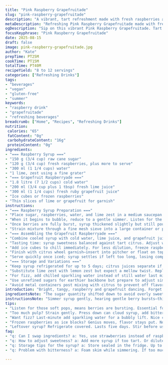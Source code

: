 ```yaml
---
title: "Pink Raspberry Grapefruitade"
slug: "pink-raspberry-grapefruitade"
description: "A vibrant, tart refreshment made with fresh raspberries and ruby grapefruit juice. The homemade syrup uses cane sugar and lime zest for a brighter dimension. Simmered gently until the berries burst, strained to catch seeds, then mixed with citrus juices and cold water for balance. A chilled citrus infusion, not overly sweet, fades with lingering raspberry notes. Garnished with frozen berries and thin citrus wheels that act as ice replacements, preserving flavor without dilution. Vegan, gluten free, nut free, dairy free. Serves 8 to 12 depending on glass size."
metaDescription: "Refreshing Pink Raspberry Grapefruitade made with fresh raspberries, lime, and grapefruit. Tart and balanced; no excess sweetness, pure fruit flavor."
ogDescription: "Sip on this vibrant Pink Raspberry Grapefruitade. Tart grapefruit and raspberry dance together for a refreshing drink that's not overly sweet."
focusKeyphrase: "Pink Raspberry Grapefruitade"
date: 2025-08-15
draft: false
image: pink-raspberry-grapefruitade.jpg
author: "Kate"
prepTime: PT25M
cookTime: PT15M
totalTime: PT40M
recipeYield: "8 to 12 servings"
categories: ["Refreshing Drinks"]
tags:
- "beverages"
- "vegan"
- "gluten-free"
- "summer"
keywords:
- "raspberry drink"
- "grapefruitade"
- "refreshing beverages"
breadcrumb: ["Home", "Recipes", "Refreshing Drinks"]
nutrition: 
 calories: "65"
 fatContent: "0g"
 carbohydrateContent: "16g"
 proteinContent: "0g"
ingredients:
- "=== Raspberry Syrup ==="
- "150 g (3/4 cup) raw cane sugar"
- "120 g (3/4 cup) fresh raspberries, plus more to serve"
- "300 ml (1 1/4 cups) water"
- "1 lime, zest using a fine grater"
- "=== Grapefruit Raspberryade ==="
- "1.8 litre (7 1/2 cups) cold water"
- "200 ml (3/4 cup plus 1 tbsp) fresh lime juice"
- "300 ml (1 1/4 cups) fresh ruby grapefruit juice"
- "Ice cubes or frozen raspberries"
- "Thin slices of lime or grapefruit for garnish"
instructions:
- "=== Raspberry Syrup Preparation ==="
- "Place sugar, raspberries, water, and lime zest in a medium saucepan over medium-high heat."
- "When it begins to bubble, reduce to a gentle simmer. Listen for the soft pop-pop from breaking berries—signaling release of juice. Maintain this for 7 to 10 minutes, watching the foam skim off with a spoon to avoid bitterness."
- "Once berries are fully burst, syrup thickened slightly but still pourable, remove from heat immediately. Overcooking darkens syrup and dulls brightness."
- "Strain mixture through a fine mesh sieve into a large container or pitcher. Don't press hard; too much pulp clogs the syrup and affects clarity. Let cool to room temperature—important so citrus won’t curdle or taste metallic when added later."
- "=== Assembling the Grapefruit Raspberryade ==="
- "Combine cooled syrup with cold water, lime juice, and grapefruit juice in a large pitcher. Stir gently but thoroughly."
- "Tasting time: syrup sweetness balanced against tart citrus. Adjust with extra water or a teaspoon of sugar if syrup is too sharp or overpowering."
- "Add ice cubes to chill immediately. For less dilution, freeze raspberries beforehand and use these as chilling agents. They slowly release flavor instead of water."
- "Finish with citrus wheel garnish—insert into pitcher or float on top of glasses. They act as visual anchor and keep drink fresh smelling between sips."
- "Serve quickly once iced; syrup settles if left too long, losing complexity. Avoid glass stirring rods that may chip delicate ice or crush garnishes."
- "=== Storage and Variations ==="
- "Keep syrup refrigerated for up to 5 days; citrus juices separate if mixed without agitation."
- "Substitute lime zest with lemon zest but expect a mellow twist. Replace raspberry with strawberries but reduce simmer time to 5 minutes to avoid over-extraction."
- "For fizz, add chilled sparkling water instead of still water last minute."
- "Use unrefined sugars for earthier backbone but prepare to adjust simmer times as they caramelize faster."
- "Avoid metal containers post mixing with citrus to prevent off flavors or discoloration."
introduction: "Bright, tangy, raspberry and grapefruit dancing. Forget bottled syrup sugarbombs—real fruit breaks down releasing juice and fresh notes imbedded in every bubble. Lime zest sharpens the edges, cuts through sweetness. Watch the bubbles closely, the foam rising and falling, a signal to skim or the flavor turns bitter. Stirring too soon or hard will mash seeds and clog strainers; patience wins. Citrus juice on cool syrup keeps it lively but avoid warm combinations that dull the punch. Frozen raspberries as ice—cool concept, no watering down, flavor keeps up. Quick chill before serving or expect flatness. This drink is all about balance, seasonality, and keeping it crisp. HDL-friendly, allergy safe. No eggs, no gluten, no lactose—easy for all guests."
ingredientsNote: "The sugar quantity shifted down to avoid overly sweet syrup overpowering delicate grapefruit. Cane sugar preferred for cleaner sweetness; beet sugar adds an earthy aftertaste. Lime zest preferred over lemon for subtle acidity layering, though lemon works if you have only that on hand. Fresh raspberry best, frozen may alter cooking time; defrost completely to avoid wateriness. Fresh ruby grapefruit juice taken slightly higher volume for more acidity and balance, varying with season and grape variety. If ruby unavailable, pink grapefruit can substitute with minor sweetness increase. Water is cold and filtered for clean finish; tap water can introduce chlorine taste masking fruit notes. Garnishes double as chillers and aroma enhancers but can be omitted if prepping in advance to limit prep stress."
instructionsNote: "Simmer syrup gently, hearing gentle berry bursts—this sound indicates juices releasing without burning sugar. Skim foam continuously but gently; foam contains bitter tannins. Strain carefully; pressing pulp adds cloudiness and bitterness. Cool syrup before adding citrus juices to prevent breakdown of flavor and cloudy visual. Measure acidity with taste rather than sticking strictly to juice volume; sometimes limes vary and juice can be tart or mellow. Use frozen raspberries as ice replacements to avoid dilution; a texture and taste trick. Stir lightly when mixing final drink to marry flavors but avoid vigorous shaking that bruises berries or crushes zest pieces. Serve quickly post refrigeration as natural separation will dull vibrancy over time. For last minute fizz, add chilled sparkling water but serve immediately. Store leftover syrup cold and covered, stir before use as natural separation takes place. Stainless steel or glass preferred containers to avoid off flavors; avoid aluminium or reactive metals."
tips:
- "Listen for those soft pops, means berries are bursting. Essential for flavor release. Don't rush the simmer. Keep stirring off the foam; bitterness lurks."
- "Too much pulp? Strain gently. Press down can cloud syrup, add bitterness. Cool syrup first, otherwise citrus could curdle. A trick for bright flavors."
- "Want fizz? Last-minute add sparkling water for a bubbly lift. Nice contrast with tart citrus. Adjust sweetness by adding more water or sugar as needed. Always taste."
- "Frozen raspberries as ice blocks? Genius moves, flavor stays put. No diluted drink. Use thin citrus wheels for aroma; they look good too, boost freshness."
- "Leftover syrup? Refrigerate covered. Lasts five days. Stir before using; separation happens. Avoid metal containers after mixing citrus. Off flavors can creep in."
faq:
- "q: Can I swap ingredients? a: Yes, use strawberries instead of raspberries. Cut simmer time. Lemon zest can replace lime zest, expect a twist in flavor."
- "q: How to adjust sweetness? a: Add more syrup if too tart. Or dilute with extra water. Lime and grapefruit flavors vary; always taste test. Balance is key."
- "q: Storage tips for the syrup? a: Store sealed in the fridge. Up to five days. Stir before using; separation can occur. Watch for texture changes."
- "q: Problem with bitterness? a: Foam skim while simmering. If too much heat, syrup turns, flavor goes bitter. Strain carefully too; pressing adds cloudiness."

---
```

